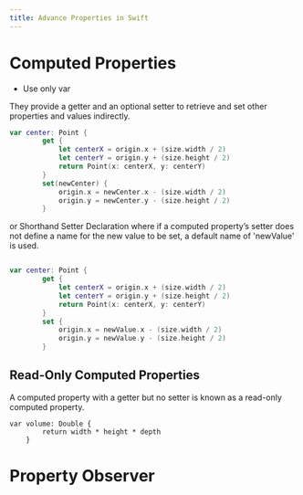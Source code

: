 ```yaml
---
title: Advance Properties in Swift
---
```


# Computed Properties

* Use only var

They provide a getter and an optional setter to retrieve and set other properties and values indirectly.

```swift
var center: Point {
        get {
            let centerX = origin.x + (size.width / 2)
            let centerY = origin.y + (size.height / 2)
            return Point(x: centerX, y: centerY)
        }
        set(newCenter) {
            origin.x = newCenter.x - (size.width / 2)
            origin.y = newCenter.y - (size.height / 2)
        }
```

or Shorthand Setter Declaration where if a computed property’s setter does not define a name for the new value to be set, a default name of 'newValue' is used.  

```swift

var center: Point {
        get {
            let centerX = origin.x + (size.width / 2)
            let centerY = origin.y + (size.height / 2)
            return Point(x: centerX, y: centerY)
        }
        set {
            origin.x = newValue.x - (size.width / 2)
            origin.y = newValue.y - (size.height / 2)
        }

```

## Read-Only Computed Properties
A computed property with a getter but no setter is known as a read-only computed property.

```
var volume: Double {
        return width * height * depth
    }

```



# Property Observer
